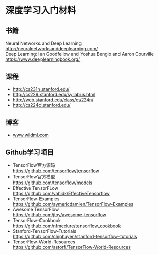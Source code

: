 # 深度学习入门材料
## 书籍  
Neural Networks and Deep Learning  
http://neuralnetworksanddeeplearning.com/  
Deep Learning: Ian Goodfellow and Yoshua Bengio and Aaron Courville  
https://www.deeplearningbook.org/  
## 课程  
- http://cs231n.stanford.edu/  
- http://cs229.stanford.edu/syllabus.html  
- http://web.stanford.edu/class/cs224n/  
- http://cs224d.stanford.edu/  
## 博客  
- www.wildml.com 
## Github学习项目  
- TensorFlow官方源码  
https://github.com/tensorflow/tensorflow  
- TensorFlow官方模型  
https://github.com/tensorflow/models  
- Effective TensorFLow  
https://github.com/vahidk/EffectiveTensorflow  
- TensorFlow-Examples  
https://github.com/aymericdamien/TensorFlow-Examples  
- Awesome TensorFlow  
https://github.com/jtoy/awesome-tensorflow  
- TensorFlow-Cookbook  
https://github.com/nfmcclure/tensorflow_cookbook  
- Stanford-TensorFlow-Tutorials  
https://github.com/chiphuyen/stanford-tensorflow-tutorials  
- TensorFlow-World-Resources  
https://github.com/astorfi/TensorFlow-World-Resources  
